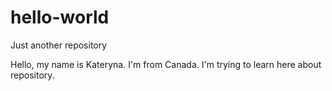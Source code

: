 # hello-world
Just another repository

Hello, my name is Kateryna. I'm from Canada.
I'm trying to learn here about repository. 

